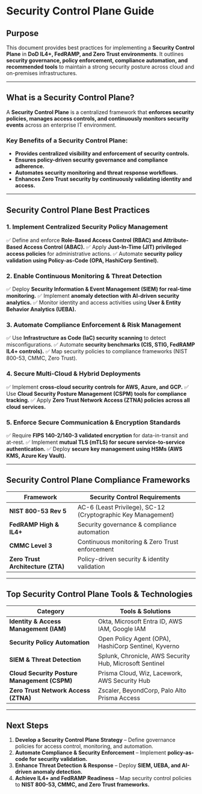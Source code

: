 # **Security Control Plane Guide**

## **Purpose**
This document provides best practices for implementing a **Security Control Plane** in **DoD IL4+, FedRAMP, and Zero Trust environments**. It outlines **security governance, policy enforcement, compliance automation, and recommended tools** to maintain a strong security posture across cloud and on-premises infrastructures.

---

## **What is a Security Control Plane?**
A **Security Control Plane** is a centralized framework that **enforces security policies, manages access controls, and continuously monitors security events** across an enterprise IT environment.

### **Key Benefits of a Security Control Plane:**
- **Provides centralized visibility and enforcement of security controls.**
- **Ensures policy-driven security governance and compliance adherence.**
- **Automates security monitoring and threat response workflows.**
- **Enhances Zero Trust security by continuously validating identity and access.**

---

## **Security Control Plane Best Practices**

### **1. Implement Centralized Security Policy Management**
✅ Define and enforce **Role-Based Access Control (RBAC) and Attribute-Based Access Control (ABAC).**
✅ Apply **Just-In-Time (JIT) privileged access policies** for administrative actions.
✅ Automate **security policy validation using Policy-as-Code (OPA, HashiCorp Sentinel).**

### **2. Enable Continuous Monitoring & Threat Detection**
✅ Deploy **Security Information & Event Management (SIEM) for real-time monitoring.**
✅ Implement **anomaly detection with AI-driven security analytics.**
✅ Monitor identity and access activities using **User & Entity Behavior Analytics (UEBA).**

### **3. Automate Compliance Enforcement & Risk Management**
✅ Use **Infrastructure as Code (IaC) security scanning** to detect misconfigurations.
✅ Automate **security benchmarks (CIS, STIG, FedRAMP IL4+ controls).**
✅ Map security policies to compliance frameworks (NIST 800-53, CMMC, Zero Trust).

### **4. Secure Multi-Cloud & Hybrid Deployments**
✅ Implement **cross-cloud security controls for AWS, Azure, and GCP.**
✅ Use **Cloud Security Posture Management (CSPM) tools for compliance tracking.**
✅ Apply **Zero Trust Network Access (ZTNA) policies across all cloud services.**

### **5. Enforce Secure Communication & Encryption Standards**
✅ Require **FIPS 140-2/140-3 validated encryption** for data-in-transit and at-rest.
✅ Implement **mutual TLS (mTLS) for secure service-to-service authentication.**
✅ Deploy **secure key management using HSMs (AWS KMS, Azure Key Vault).**

---

## **Security Control Plane Compliance Frameworks**
| **Framework** | **Security Control Requirements** |
|-------------|--------------------------------|
| **NIST 800-53 Rev 5** | AC-6 (Least Privilege), SC-12 (Cryptographic Key Management) |
| **FedRAMP High & IL4+** | Security governance & compliance automation |
| **CMMC Level 3** | Continuous monitoring & Zero Trust enforcement |
| **Zero Trust Architecture (ZTA)** | Policy-driven security & identity validation |

---

## **Top Security Control Plane Tools & Technologies**
| **Category** | **Tools & Solutions** |
|-------------|-----------------------|
| **Identity & Access Management (IAM)** | Okta, Microsoft Entra ID, AWS IAM, Google IAM |
| **Security Policy Automation** | Open Policy Agent (OPA), HashiCorp Sentinel, Kyverno |
| **SIEM & Threat Detection** | Splunk, Chronicle, AWS Security Hub, Microsoft Sentinel |
| **Cloud Security Posture Management (CSPM)** | Prisma Cloud, Wiz, Lacework, AWS Security Hub |
| **Zero Trust Network Access (ZTNA)** | Zscaler, BeyondCorp, Palo Alto Prisma Access |

---

## **Next Steps**
1. **Develop a Security Control Plane Strategy** – Define governance policies for access control, monitoring, and automation.
2. **Automate Compliance & Security Enforcement** – Implement **policy-as-code for security validation.**
3. **Enhance Threat Detection & Response** – Deploy **SIEM, UEBA, and AI-driven anomaly detection.**
4. **Achieve IL4+ and FedRAMP Readiness** – Map security control policies to **NIST 800-53, CMMC, and Zero Trust frameworks.**
